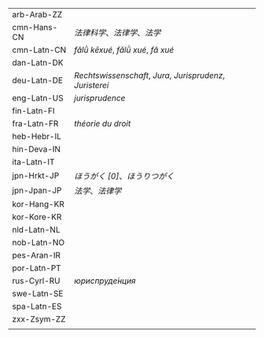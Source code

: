 | | |
|-|-|
| arb-Arab-ZZ |  |
| cmn-Hans-CN | _法律科学_、_法律学_、_法学_ |
| cmn-Latn-CN | _fǎlǜ kēxué_, _fǎlǜ xué_, _fǎ xué_ |
| dan-Latn-DK |  |
| deu-Latn-DE | _Rechtswissenschaft_, _Jura_, _Jurisprudenz_, _Juristerei_ |
| eng-Latn-US | _jurisprudence_ |
| fin-Latn-FI |  |
| fra-Latn-FR | _théorie du droit_ |
| heb-Hebr-IL |  |
| hin-Deva-IN |  |
| ita-Latn-IT |  |
| jpn-Hrkt-JP | _ほうがく [0]_、_ほうりつがく_ |
| jpn-Jpan-JP | _法学_、_法律学_ |
| kor-Hang-KR |  |
| kor-Kore-KR |  |
| nld-Latn-NL |  |
| nob-Latn-NO |  |
| pes-Aran-IR |  |
| por-Latn-PT |  |
| rus-Cyrl-RU | _юриспруде́нция_ |
| swe-Latn-SE |  |
| spa-Latn-ES |  |
| zxx-Zsym-ZZ |  |
|  |  |
